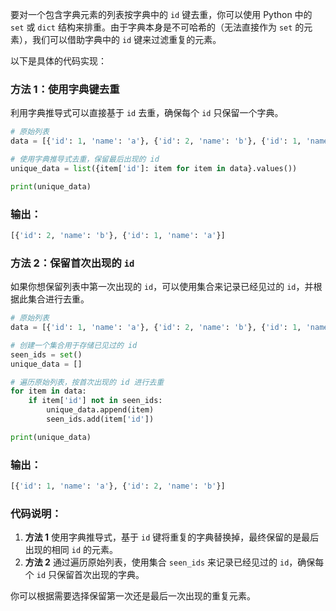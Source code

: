 要对一个包含字典元素的列表按字典中的 `id` 键去重，你可以使用 Python 中的 `set` 或 `dict` 结构来排重。由于字典本身是不可哈希的（无法直接作为 `set` 的元素），我们可以借助字典中的 `id` 键来过滤重复的元素。

以下是具体的代码实现：

### 方法 1：使用字典键去重
利用字典推导式可以直接基于 `id` 去重，确保每个 `id` 只保留一个字典。

```python
# 原始列表
data = [{'id': 1, 'name': 'a'}, {'id': 2, 'name': 'b'}, {'id': 1, 'name': 'a'}]

# 使用字典推导式去重，保留最后出现的 id
unique_data = list({item['id']: item for item in data}.values())

print(unique_data)
```

### 输出：
```python
[{'id': 2, 'name': 'b'}, {'id': 1, 'name': 'a'}]
```

### 方法 2：保留首次出现的 `id`
如果你想保留列表中第一次出现的 `id`，可以使用集合来记录已经见过的 `id`，并根据此集合进行去重。

```python
# 原始列表
data = [{'id': 1, 'name': 'a'}, {'id': 2, 'name': 'b'}, {'id': 1, 'name': 'a'}]

# 创建一个集合用于存储已见过的 id
seen_ids = set()
unique_data = []

# 遍历原始列表，按首次出现的 id 进行去重
for item in data:
    if item['id'] not in seen_ids:
        unique_data.append(item)
        seen_ids.add(item['id'])

print(unique_data)
```

### 输出：
```python
[{'id': 1, 'name': 'a'}, {'id': 2, 'name': 'b'}]
```

### 代码说明：
1. **方法 1** 使用字典推导式，基于 `id` 键将重复的字典替换掉，最终保留的是最后出现的相同 `id` 的元素。
2. **方法 2** 通过遍历原始列表，使用集合 `seen_ids` 来记录已经见过的 `id`，确保每个 `id` 只保留首次出现的字典。

你可以根据需要选择保留第一次还是最后一次出现的重复元素。